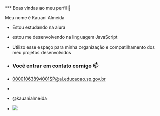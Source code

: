 *** Boas vindas ao meu perfil 💙

Meu nome é Kauani Almeida

- Estou estudando na alura
- estou me desenvolvendo na linguagem JavaScript
- Utilizo esse espaço para minha organização e compatilhamento dos meu projetos desenvolvidos

- ### Você entrar em contato comigo 📫

- 00001063894001SP@al.educacao.sp.gov.br
- 
- @kauanialmeida

- ![](https://media1.tenor.com/m/5BYK-WS0__gAAAAd/cool-fun.gif)  
